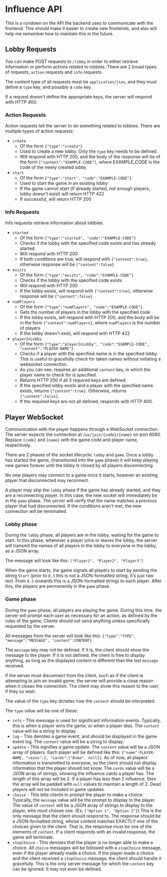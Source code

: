 # Influence API

This is a rundown on the API the backend uses to communicate with the frontend. This should make it easier to create new frontends, and also will help me remember how to maintain this in the future.

## Lobby Requests

You can make POST requests to `/lobby` in order to either retrieve information or perform actions related to lobbies. There are 2 broad types of requests, `action` requests and `info` requests.

The content type of all requests must be `application/json`, and they must define a `type` key, and possibly a `code` key.

If a request doesn't define the appropriate keys, the server will respond with HTTP 400.

### Action Requests

Action requests tell the server to do something related to lobbies. There are multiple types of action requests:

- `create`
  - Of the form `{"type":"create"}`
  - Used to create a new lobby. Only the `type` key needs to be defined.
  - Will respond with HTTP 200, and the body of the response will be of the form `{"content":"EXAMPLE-CODE"}`, where EXAMPLE_CODE is the code of the newly created lobby
- `start`
  - Of the form `{"type":"start", "code":"EXAMPLE-CODE"}`
  - Used to start the game in an existing lobby
  - If the game cannot start (if already started, not enough players, lobby doesn't exist) will return HTTP 422
  - If successful, will return HTTP 200

### Info Requests

Info requests retrieve information about lobbies.

- `started`
  - Of the form `{"type":"started", "code":"EXAMPLE-CODE"}`
  - Checks if the lobby with the specified code exists and has already started
  - Will respond with HTTP 200
  - If both conditions are true, will respond with `{"content":true}`, otherwise response will be `{"content":false}`
- `exists`
  - Of the form `{"type":"exists", "code":"EXAMPLE-CODE"}`
  - Checks if the lobby with the specified code exists
  - Will respond with HTTP 200
  - If the lobby exists, will respond with `{"content":true}`, otherwise response will be `{"content":false}`
- `numPlayers`
  - Of the form `{"type":"numPlayers", "code":"EXAMPLE-CODE"}`
  - Gets the number of players in the lobby with the specified code
  - If the lobby exists, will respond with HTTP 200, and the body will be in the form `{"content":numPlayers}`, where `numPlayers` is the number of players
  - If the lobby doesn't exist, will respond with HTTP 422
- `playerInLobby`
  - Of the form `{"type":"playerInLobby", "code":"EXAMPLE-CODE", "content":"PLAYER-NAME"}`
  - Checks if a player with the specified name is in the specified lobby. This is useful to gracefully check for taken names without initiating a websocket connection.
  - As you can see, requires an additional `content` key, in which the player name to check for is specified.
  - Returns HTTP 200 if all 3 required keys are defined.
  - If the specified lobby exists and a player with the specified name exists, returns `{"content":true}`. Otherwise, returns `{"content":false}`.
  - If the required keys are not all defined, responds with HTTP 400.

## Player WebSocket

Communication with the player happens through a WebSocket connection. The server expects the connection at `/ws/join/{code}/{name}` on port 8080. Replace `{code}` and `{name}` with the game code and player name, respectively.

There are 2 phases of the socket lifecycle: `lobby` and `game`. Once a lobby has started the game, (transitioned into the `game` phase) it will keep playing new games forever until the lobby is closed by all players disconnecting.

No new players may connect to a game once it starts, however an existing player that disconnected may reconnect.

A player may skip the `lobby` phase if the game has already started, and they are a reconnecting player. In this case, the new socket will immediately be in the `game` phase. The server will verify that the name matches a previous player that had disconnected. If the conditions aren't met, the new connection will be terminated.

### Lobby phase

During the `lobby` phase, all players are in the lobby, waiting for the game to start. In this phase, whenever a player joins or leaves the lobby, the server will transmit the names of all players in the lobby to everyone in the lobby, as a JSON array. 

The message will look like this: `["Player1", "Player2", "Player3"]`

When the game starts, the game signals all players to start by sending the string `Start` (prior to `0.3` this is not a JSON-formatted string, it's just raw text. From `0.3` onwards this is a JSON-formatted string) to each player. After this, the players are permanently in the `game` phase.

### Game phase

During the `game` phase, all players are playing the game. During this time, the server will prompt each user as necessary for an action, as defined by the rules of the game. Clients should not send anything unless specifically requested by the server.

All messages from the server will look like this: `{"type":"TYPE", "message":"MESSAGE", "content":CONTENT}`

The `message` key may not be defined. If it is, the client should show the message to the player. If it is not defined, the client is free to display anything, as long as the displayed content is different than the last `message` received.

If the server must disconnect from the client, such as if the client is attempting to join an invalid game, the server will provide a close reason when it closes the connection. The client may show this reason to the user, if they so wish.

The value of the `type` key dictates how the `content` should be interpreted.

The `type` value will be one of these:

- `info` - This message is used for significant information events. Typically, this is when a player wins the game, or when a player dies. The `content` value will be a string to display.
- `log` - This denotes a game event, and should be displayed in the game event log. The `content` value will be a string to display.
- `update` - This signifies a game update. The `content` value will be a JSON array of players. Each player will be defined like this: `{"name":PLAYER-NAME, "coins":2, "cards":["Duke", null]}`. As of now, all players' information is transmitted to everyone, so the client should not display information that the player should not know. The `cards` value will be a JSON array of strings, showing the influence cards a player has. The length of this array will be 2. If a player has less than 2 influence, then the array will be padded with `null` values to maintain a length of 2. Dead players will not be included in game updates.
- `choice` - This tells clients to prompt the player to make a choice. Typically, the `message` value will be the prompt to display to the player. The value of `content` will be a JSON array of strings to display to the player, who must choose one. (Ex: `["Option 1", "Option 2"]`) This is the only message that the client should respond to. The response should be a JSON-formatted string, whose content matches EXACTLY one of the choices given to the client. That is, the response must be one of the elements of `content`. If a client responds with an invalid response, the game will terminate.
- `stopChoice` - This denotes that the player is no longer able to make a choice. All `choice` messages will be followed with a `stopChoice` message, even if the player already made a choice. If the player made a choice and the client received a `stopChoice` message, the client should handle it gracefully. This is the only server message for which the `content` key can be ignored. It may not even be defined.